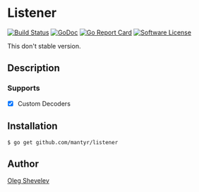 # Listener

[![Build Status](https://travis-ci.org/mantyr/listener.svg?branch=master)](https://travis-ci.org/mantyr/listener)
[![GoDoc](https://godoc.org/github.com/mantyr/listener?status.png)](http://godoc.org/github.com/mantyr/listener)
[![Go Report Card](https://goreportcard.com/badge/github.com/mantyr/listener?v=1)][goreport]
[![Software License](https://img.shields.io/badge/license-MIT-brightgreen.svg)](LICENSE.md)

This don't stable version.

## Description

### Supports

- [x] Custom Decoders

## Installation

    $ go get github.com/mantyr/listener

## Author

[Oleg Shevelev][mantyr]

[mantyr]: https://github.com/mantyr

[build_status]: https://travis-ci.org/mantyr/listener
[godoc]:        http://godoc.org/github.com/mantyr/listener
[goreport]:     https://goreportcard.com/report/github.com/mantyr/listener
